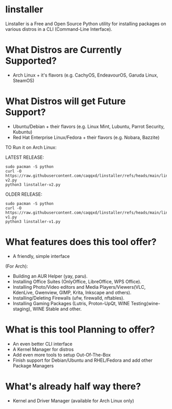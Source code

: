 # linstaller
Linstaller is a Free and Open Source Python utility for installing packages on various distros in a CLI (Command-Line Interface).

# What Distros are Currently Supported?

- Arch Linux + it's flavors (e.g. CachyOS, EndeavourOS, Garuda Linux, SteamOS)

# What Distros will get Future Support?

- Ubuntu/Debian + their flavors (e.g. Linux Mint, Lubuntu, Parrot Security, Kubuntu)
- Red Hat Enterprise Linux/Fedora + their flavors (e.g. Nobara, Bazzite)

TO Run it on Arch Linux:

LATEST RELEASE:
```
sudo pacman -S python
curl -O https://raw.githubusercontent.com/caqqxd/linstaller/refs/heads/main/linstaller-v2.py
python3 linstaller-v2.py
```

OLDER RELEASE:
```
sudo pacman -S python
curl -O https://raw.githubusercontent.com/caqqxd/linstaller/refs/heads/main/linstaller-v1.py
python3 linstaller-v1.py
```

# What features does this tool offer?

- A friendly, simple interface

(For Arch):
- Building an AUR Helper (yay, paru).
- Installing Office Suites (OnlyOffice, LibreOffice, WPS Office).
- Installing Photo/Video editors and Media Players/Viewers(VLC, KdenLive, Gwenview, GIMP, Krita, Inkscape and others).
- Installing/Deleting Firewalls (ufw, firewalld, nftables).
- Installing Gaming Packages (Lutris, Proton-UpQt, WINE Testing(wine-staging), WINE Stable and other.

# What is this tool Planning to offer?

- An even better CLI interface
- A Kernel Manager for distros
- Add even more tools to setup Out-Of-The-Box
- Finish support for Debian/Ubuntu and RHEL/Fedora and add other Package Managers

# What's already half way there?
- Kernel and Driver Manager (available for Arch Linux only)
